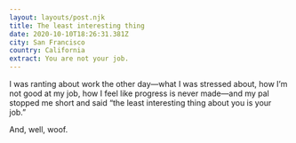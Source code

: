 ```yaml
---
layout: layouts/post.njk
title: The least interesting thing
date: 2020-10-10T18:26:31.381Z
city: San Francisco
country: California
extract: You are not your job.
---
```


I was ranting about work the other day—what I was stressed about, how I’m not good at my job, how I feel like progress is never made—and my pal stopped me short and said “the least interesting thing about you is your job.”

And, well, woof.
